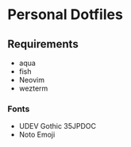 # Personal Dotfiles

## Requirements

* aqua
* fish
* Neovim
* wezterm

### Fonts

* UDEV Gothic 35JPDOC
* Noto Emoji

